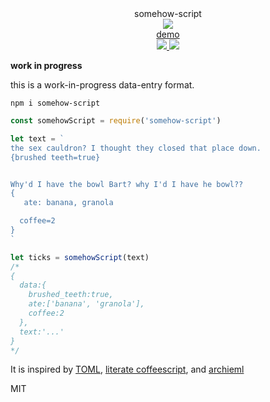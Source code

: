 <div align="center">
  <div>somehow-script</div>
  <img src="https://cloud.githubusercontent.com/assets/399657/23590290/ede73772-01aa-11e7-8915-181ef21027bc.png" />
  <div><a href="https://spencermounta.in/somehow-script/">demo</a></div>
  <a href="https://npmjs.org/package/somehow-script">
    <img src="https://img.shields.io/npm/v/somehow-script.svg?style=flat-square" />
  </a>
  <a href="https://unpkg.com/somehow-script">
    <img src="https://badge-size.herokuapp.com/spencermountain/somehow-ticks/master/builds/somehow-script.min.js" />
  </a>
</div>

**work in progress**

this is a work-in-progress data-entry format.

`npm i somehow-script`

```js
const somehowScript = require('somehow-script')

let text = `
the sex cauldron? I thought they closed that place down.
{brushed teeth=true}


Why'd I have the bowl Bart? why I'd I have he bowl??
{
   ate: banana, granola

  coffee=2 
}
`

let ticks = somehowScript(text)
/*
{
  data:{
    brushed_teeth:true,
    ate:['banana', 'granola'],
    coffee:2
  },
  text:'...'
}
*/
```

It is inspired by [TOML](https://github.com/toml-lang/toml), [literate coffeescript](http://sukima.github.io/litcoffee-presentation/#/step-1), and [archieml](http://archieml.org/)

MIT
